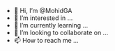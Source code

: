 - 👋 Hi, I’m @MohidGA
- 👀 I’m interested in ...
- 🌱 I’m currently learning ...
- 💞️ I’m looking to collaborate on ...
- 📫 How to reach me ...

<!---
MohidGA/MohidGA is a ✨ special ✨ repository because its `README.md` (this file) appears on your GitHub profile.
You can click the Preview link to take a look at your changes.
--->
